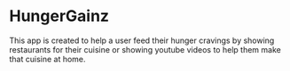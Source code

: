 # HungerGainz

This app is created to help a user feed their hunger cravings by showing restaurants for their cuisine or showing youtube videos to help them make that cuisine at home.
